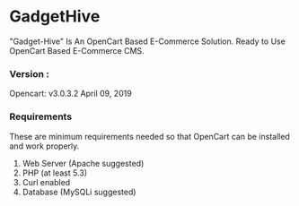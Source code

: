 # GadgetHive
"Gadget-Hive" Is An OpenCart Based E-Commerce Solution. Ready to Use OpenCart Based E-Commerce CMS. 
### Version :
Opencart: v3.0.3.2 April 09, 2019

### Requirements 
These are minimum requirements needed so that OpenCart can be installed and work properly.
1.  Web Server (Apache suggested)
2.  PHP (at least 5.3)
3.  Curl enabled
4.  Database (MySQLi suggested)